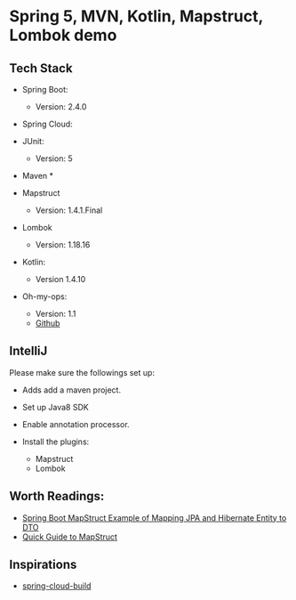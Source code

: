 # Spring 5, MVN, Kotlin, Mapstruct, Lombok demo

## Tech Stack

* Spring Boot:
    * Version: 2.4.0
* Spring Cloud:
  
* JUnit:
    * Version: 5
* Maven
    * 
* Mapstruct 
    * Version: 1.4.1.Final
* Lombok
    * Version: 1.18.16
* Kotlin: 
    * Version 1.4.10
* Oh-my-ops:
    * Version: 1.1
    * [Github](https://github.com/agilityio/oh-my-ops)

## IntelliJ

Please make sure the followings set up:

* Adds add a maven project.
* Set up Java8 SDK
* Enable annotation processor.

* Install the plugins:
    * Mapstruct
    * Lombok

## Worth Readings:

* [Spring Boot MapStruct Example of Mapping JPA and Hibernate Entity to DTO](https://hellokoding.com/mapping-jpa-hibernate-entity-and-dto-with-mapstruct/)
* [Quick Guide to MapStruct](https://www.baeldung.com/mapstruct)

## Inspirations

* [spring-cloud-build](https://github.com/spring-cloud/spring-cloud-build)
